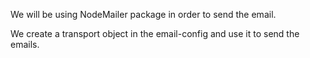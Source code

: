 We will be using NodeMailer package in order to send the email. 

We create a transport object in the email-config and use it to send the emails.